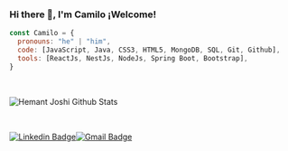 ### Hi there 👋, I'm Camilo ¡Welcome!


```javascript
const Camilo = {
  pronouns: "he" | "him",
  code: [JavaScript, Java, CSS3, HTML5, MongoDB, SQL, Git, Github],
  tools: [ReactJs, NestJs, NodeJs, Spring Boot, Bootstrap],
}
```

<br />


![Hemant Joshi Github Stats](https://github-readme-stats.vercel.app/api?username=Strugtter&show_icons=true&title_color=fff&icon_color=79ff97&text_color=151515&bg_color=9f9f9f)

<br />

 [![Linkedin Badge](https://img.shields.io/badge/-CamiloBotina-blue?style=flat-square&logo=Linkedin&logoColor=white&link=https://www.linkedin.com/in/camiloandresbotinatrujillo/)](https://www.linkedin.com/in/camiloandresbotinatrujillo/)[![Gmail Badge](https://img.shields.io/badge/-camilobotinatrujillo@gmail.com-c14438?style=flat-square&logo=Gmail&logoColor=white&link=mailto:camilobotinatrujillo@gmail.com)](mailto:camilobotinatrujillo@gmail.com)

<!--
**Strugtter/Strugtter** is a ✨ _special_ ✨ repository because its `README.md` (this file) appears on your GitHub profile.

Here are some ideas to get you started:

- 🔭 I’m currently working on ...
- 🌱 I’m currently learning ...
- 👯 I’m looking to collaborate on ...
- 🤔 I’m looking for help with ...
- 💬 Ask me about ...
- 📫 How to reach me: ...
- 😄 Pronouns: ...
- ⚡ Fun fact: ...
-->
